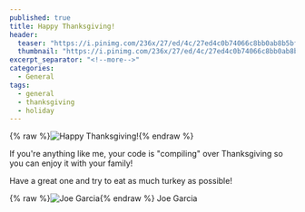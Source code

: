 ```yaml
---
published: true
title: Happy Thanksgiving!
header:
  teaser: "https://i.pinimg.com/236x/27/ed/4c/27ed4c0b74066c8bb0ab8b5bfb2afe88--geek-humor-computer-science.jpg"
  thumbnail: "https://i.pinimg.com/236x/27/ed/4c/27ed4c0b74066c8bb0ab8b5bfb2afe88--geek-humor-computer-science.jpg"
excerpt_separator: "<!--more-->"
categories:
  - General
tags:
  - general
  - thanksgiving
  - holiday
---
```


{% raw %}![Happy Thanksgiving!](https://i.pinimg.com/236x/27/ed/4c/27ed4c0b74066c8bb0ab8b5bfb2afe88--geek-humor-computer-science.jpg){% endraw %}

If you're anything like me, your code is "compiling" over Thanksgiving so you can enjoy it with your family!

Have a great one and try to eat as much turkey as possible!

{% raw %}![Joe Garcia](https://joeco.de/assets/images/apple-icon-precomposed.png){% endraw %} Joe Garcia
